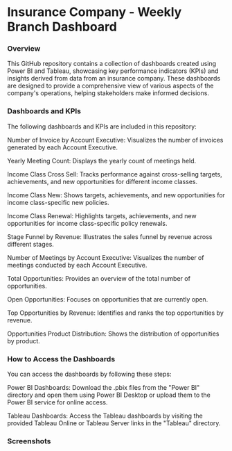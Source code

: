 # Insurance Company - Weekly Branch Dashboard

### Overview

This GitHub repository contains a collection of dashboards created using Power BI and Tableau, showcasing key performance indicators (KPIs) and insights derived from data from an insurance company. These dashboards are designed to provide a comprehensive view of various aspects of the company's operations, helping stakeholders make informed decisions.

### Dashboards and KPIs
The following dashboards and KPIs are included in this repository:

Number of Invoice by Account Executive: Visualizes the number of invoices generated by each Account Executive.

Yearly Meeting Count: Displays the yearly count of meetings held.

Income Class Cross Sell: Tracks performance against cross-selling targets, achievements, and new opportunities for different income classes.

Income Class New: Shows targets, achievements, and new opportunities for income class-specific new policies.

Income Class Renewal: Highlights targets, achievements, and new opportunities for income class-specific policy renewals.

Stage Funnel by Revenue: Illustrates the sales funnel by revenue across different stages.

Number of Meetings by Account Executive: Visualizes the number of meetings conducted by each Account Executive.

Total Opportunities: Provides an overview of the total number of opportunities.

Open Opportunities: Focuses on opportunities that are currently open.

Top Opportunities by Revenue: Identifies and ranks the top opportunities by revenue.

Opportunities Product Distribution: Shows the distribution of opportunities by product.

### How to Access the Dashboards
You can access the dashboards by following these steps:

Power BI Dashboards: Download the .pbix files from the "Power BI" directory and open them using Power BI Desktop or upload them to the Power BI service for online access.

Tableau Dashboards: Access the Tableau dashboards by visiting the provided Tableau Online or Tableau Server links in the "Tableau" directory.

### Screenshots 
